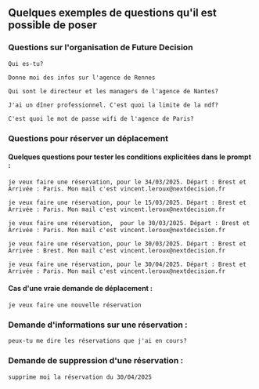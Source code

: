 ## Quelques exemples de questions qu'il est possible de poser

### Questions sur l'organisation de Future Decision

``` 
Qui es-tu?
```
``` 
Donne moi des infos sur l'agence de Rennes
``` 
``` 
Qui sont le directeur et les managers de l'agence de Nantes?
``` 
``` 
J'ai un dîner professionnel. C'est quoi la limite de la ndf?
``` 
``` 
C'est quoi le mot de passe wifi de l'agence de Paris?
``` 

### Questions pour réserver un déplacement
#### Quelques questions pour tester les conditions explicitées dans le prompt : 

``` 
je veux faire une réservation, pour le 34/03/2025. Départ : Brest et Arrivée : Paris. Mon mail c'est vincent.leroux@nextdecision.fr
``` 
``` 
je veux faire une réservation, pour le 15/03/2025. Départ : Brest et Arrivée : Paris. Mon mail c'est vincent.leroux@nextdecision.fr
``` 
``` 
je veux faire une réservation,  pour le 30/03/2025. Départ : Brest et Arrivée : Paris. Mon mail c'est vincent.leroux@nextdecision.fr
``` 
``` 
je veux faire une réservation, pour le 30/03/2025. Départ : Brest et Arrivée : Brest. Mon mail c'est vincent.leroux@nextdecision.fr
``` 
``` 
je veux faire une réservation, pour le 30/04/2025. Départ : Brest et Arrivée : Paris. Mon mail c'est vincent.leroux@nextdecision.fr
``` 
#### Cas d'une vraie demande de déplacement :
``` 
je veux faire une nouvelle réservation
``` 
### Demande d'informations sur une réservation : 
``` 
peux-tu me dire les réservations que j'ai en cours?
``` 

### Demande de suppression d'une réservation :
``` 
supprime moi la réservation du 30/04/2025
``` 